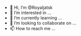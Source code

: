 - 👋 Hi, I’m @Royaljatsk
- 👀 I’m interested in ...
- 🌱 I’m currently learning ...
- 💞️ I’m looking to collaborate on ...
- 📫 How to reach me ...

<!---
Royaljatsk/Royaljatsk is a ✨ special ✨ repository because its `README.md` (this file) appears on your GitHub profile.
You can click the Preview link to take a look at your changes.
--->
